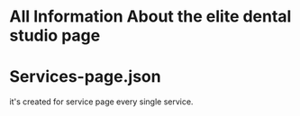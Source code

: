 # All Information About the elite dental studio page 

# Services-page.json 
it's created for service page every single service.
